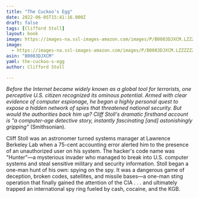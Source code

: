 ```yaml
---
title: "The Cuckoo's Egg"
date: 2022-06-05T15:41:16.000Z
draft: false
tags: [Clifford Stoll]
layout: book
image: https://images-na.ssl-images-amazon.com/images/P/B0083DJXCM.LZZZZZZZ.jpg
image: 
  - https://images-na.ssl-images-amazon.com/images/P/B0083DJXCM.LZZZZZZZ.jpg
asin: "B0083DJXCM"
yaml: the-cuckoo-s-egg
author: Clifford Stoll

---
```


*Before the Internet became widely known as a global tool for terrorists, one perceptive U.S. citizen recognized its ominous potential. Armed with clear evidence of computer espionage, he began a highly personal quest to expose a hidden network of spies that threatened national security. But would the authorities back him up? Cliff Stoll's dramatic firsthand account is "a computer-age detective story, instantly fascinating [and] astonishingly gripping"* (Smithsonian).   
  
Cliff Stoll was an astronomer turned systems manager at Lawrence Berkeley Lab when a 75-cent accounting error alerted him to the presence of an unauthorized user on his system. The hacker's code name was "Hunter"—a mysterious invader who managed to break into U.S. computer systems and steal sensitive military and security information. Stoll began a one-man hunt of his own: spying on the spy. It was a dangerous game of deception, broken codes, satellites, and missile bases—a one-man sting operation that finally gained the attention of the CIA . . . and ultimately trapped an international spy ring fueled by cash, cocaine, and the KGB.